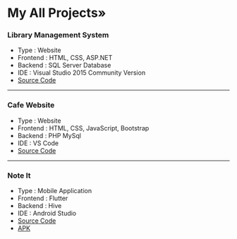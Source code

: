 # My All Projects»

### Library Management System
- Type : Website
- Frontend : HTML, CSS, ASP.NET
- Backend : SQL Server Database
- IDE : Visual Studio 2015 Community Version
- [Source Code](https://github.com/VrushankBardolia/library-management.git)

---
### Cafe Website
- Type : Website
- Frontend : HTML, CSS, JavaScript, Bootstrap
- Backend : PHP MySql
- IDE : VS Code
- [Source Code](https://github.com/VrushankBardolia/cafe-website-php.git)

---
### Note It
- Type : Mobile Application
- Frontend : Flutter
- Backend : Hive
- IDE : Android Studio
- [Source Code](https://github.com/VrushankBardolia/notes_flutter.git)
- [APK](https://drive.google.com/drive/folders/1angRLNcoMvavEGFUuju3L5OlrRtOwMqM?usp=drive_link)
